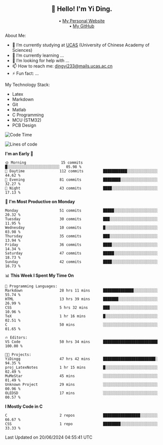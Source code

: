 <h2 align="center">👋 Hello! I'm Yi Ding.</h2>
<p align="center">
  • <a href="https://yidingg.github.io/YiDingg/#/">My Personal Website</a><br>
  • <a href="https://github.com/YiDingg">My GitHub</a>
</p>

About Me:
- 🔭 I’m currently studying at [UCAS](https://www.ucas.ac.cn/) (University of Chinese Academy of Sciences)
- 🌱 I’m currently learning ...
- 🤔 I’m looking for help with ...
- 📫 How to reach me: dingyi233@mails.ucas.ac.cn
- ⚡ Fun fact: ...

My Technology Stack:
- Latex
- Markdown
- Git
- Matlab
- C Programming
- MCU (STM32)
- PCB Design

<!--START_SECTION:waka-->
![Code Time](http://img.shields.io/badge/Code%20Time-50%20hrs%2047%20mins-blue)

![Lines of code](https://img.shields.io/badge/From%20Hello%20World%20I%27ve%20Written-402.4%20thousand%20lines%20of%20code-blue)

**I'm an Early 🐤** 

```text
🌞 Morning                15 commits          █░░░░░░░░░░░░░░░░░░░░░░░░   05.98 % 
🌆 Daytime                112 commits         ███████████░░░░░░░░░░░░░░   44.62 % 
🌃 Evening                81 commits          ████████░░░░░░░░░░░░░░░░░   32.27 % 
🌙 Night                  43 commits          ████░░░░░░░░░░░░░░░░░░░░░   17.13 % 
```
📅 **I'm Most Productive on Monday** 

```text
Monday                   51 commits          █████░░░░░░░░░░░░░░░░░░░░   20.32 % 
Tuesday                  30 commits          ███░░░░░░░░░░░░░░░░░░░░░░   11.95 % 
Wednesday                10 commits          █░░░░░░░░░░░░░░░░░░░░░░░░   03.98 % 
Thursday                 35 commits          ███░░░░░░░░░░░░░░░░░░░░░░   13.94 % 
Friday                   36 commits          ████░░░░░░░░░░░░░░░░░░░░░   14.34 % 
Saturday                 47 commits          █████░░░░░░░░░░░░░░░░░░░░   18.73 % 
Sunday                   42 commits          ████░░░░░░░░░░░░░░░░░░░░░   16.73 % 
```


📊 **This Week I Spent My Time On** 

```text
💬 Programming Languages: 
Markdown                 28 hrs 11 mins      ██████████████░░░░░░░░░░░   55.74 % 
HTML                     13 hrs 39 mins      ███████░░░░░░░░░░░░░░░░░░   26.99 % 
CSS                      5 hrs 32 mins       ███░░░░░░░░░░░░░░░░░░░░░░   10.96 % 
TeX                      1 hr 16 mins        █░░░░░░░░░░░░░░░░░░░░░░░░   02.51 % 
C                        50 mins             ░░░░░░░░░░░░░░░░░░░░░░░░░   01.65 % 

🔥 Editors: 
VS Code                  50 hrs 34 mins      █████████████████████████   100.00 % 

🐱‍💻 Projects: 
YiDingg                  47 hrs 42 mins      ████████████████████████░   94.35 % 
proj_LatexNotes          1 hr 15 mins        █░░░░░░░░░░░░░░░░░░░░░░░░   02.49 % 
MuMeStar                 45 mins             ░░░░░░░░░░░░░░░░░░░░░░░░░   01.49 % 
Unknown Project          29 mins             ░░░░░░░░░░░░░░░░░░░░░░░░░   00.96 % 
OLEDSD                   17 mins             ░░░░░░░░░░░░░░░░░░░░░░░░░   00.57 % 
```

**I Mostly Code in C** 

```text
C                        2 repos             █████████████████░░░░░░░░   66.67 % 
CSS                      1 repo              ████████░░░░░░░░░░░░░░░░░   33.33 % 
```




 Last Updated on 20/06/2024 04:55:41 UTC
<!--END_SECTION:waka-->
